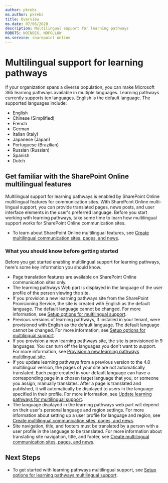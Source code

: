 ```yaml
---
author: pkrebs
ms.author: pkrebs
title: Overview
ms.date: 07/06/2020
description: Multilingual support for learning pathways
ROBOTS: NOINDEX, NOFOLLOW
ms.service: sharepoint online
---
```


# Multilingual support for learning pathways

If your organization spans a diverse population, you can make Microsoft 365 learning pathways available in multiple languages. Learning pathways currently supports ten languages. English is the default language. The supported languages include:   

- English	 
- Chinese (Simplified)
- French
- German
- Italian (Italy)
- Japanese (Japan)
- Portuguese (Brazilian)
- Russian (Russian)
- Spanish
- Dutch

## Get familiar with the SharePoint Online multilingual features
Multilingual support for learning pathways is enabled by SharePoint Online multilingual features for communication sites.
With SharePoint Online multi-lingual support, you can provide translated pages, news posts, and user interface elements in the user's preferred language. Before you start working with learning pathways, take some time to learn how multilingual support works for SharePoint Online communication sites. 
- To learn about SharePoint Online multilingual features, see [Create multilingual communication sites, pages, and news](https://support.office.com/article/2bb7d610-5453-41c6-a0e8-6f40b3ed750c). 

### What you should know before getting started 
Before you get started enabling multilingual support for learning pathways, here's some key information you should know. 

- Page translation features are available on SharePoint Online communication sites only.
- The learning pathways Web part is displayed in the language of the user profile of the person viewing the site.   
- If you provision a new learning pathways site from the SharePoint Provisioning Service, the site is created with English as the default language. The default language cannot be changed. For more information, see [Setup options for multilingual support](./custom_setupoptions_ml.md).
- Previous versions of learning pathways, if installed in your tenant, were provisioned with English as the default language. The default language cannot be changed. For more information, see [Setup options for multilingual support](./custom_setupoptions_ml.md).
- If you provision a new learning pathways site, the site is provisioned in 9 languages. You can turn off the languages you don't want to support. For more information, see [Provision a new learning pathways multilingual site](./custom_provision_ml.md).  
- If you update learning pathways from a previous version to the 4.0 multilingual version, the pages of your site are not automatically translated. Each page created in your default language can have a corresponding page in a chosen target language that you, or someone you assign, manually translates. After a page is translated and published, it will automatically be displayed to users in the language specified in their profile. For more information, see [Update learning pathways for multilingual support](./custom_update_ml.md). 
- The language displayed in the learning pathways web part will depend on their user's personal language and region settings. For more information about setting up a user profile for language and region, see [Create multilingual communication sites, pages, and news](https://support.office.com/article/2bb7d610-5453-41c6-a0e8-6f40b3ed750c). 
- Site navigation, title, and footers must be translated by a person with a user profile in the language to be translated. For more information about translating site navigation, title, and footer, see [Create multilingual communication sites, pages, and news](https://support.office.com/article/2bb7d610-5453-41c6-a0e8-6f40b3ed750c).

## Next Steps
- To get started with learning pathways multilingual support, see [Setup options for learning pathways multilingual support](./custom_setupoptions_ml.md).